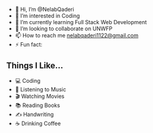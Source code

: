 - 👋 Hi, I’m @NelabQaderi
- 👀 I’m interested in Coding
- 🌱 I’m currently learning Full Stack Web Development  
- 💞️ I’m looking to collaborate on UNWFP
- 📫 How to reach me nelabqaderi1122@gmail.com
- ⚡ Fun fact:

<!---
NelabQaderi/NelabQaderi is a ✨ special ✨ repository because its `README.md` (this file) appears on your GitHub profile.
You can click the Preview link to take a look at your changes.
--->

## Things I Like...

- 💻 Coding
- 🎵 Listening to Music
- 🎬 Watching Movies
- 📚 Reading Books
- ✍️ Handwriting
- ☕ Drinking Coffee
